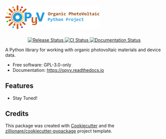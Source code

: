 # <a href="https://opyv.org" target="_blank"><img src="artwork/opyv_readme_header.png" width=300 alt="OPyV"> </a>


<p align="center">
<a href="https://pypi.python.org/pypi/opyv">
<img src="https://img.shields.io/pypi/v/opyv.svg" alt = "Release Status">
</a>
<a href="https://github.com/bluginbuhl/opyv/actions">
<img src="https://github.com/bluginbuhl/opyv/actions/workflows/main.yml/badge.svg?branch=release" alt="CI Status">
</a>
<a href="https://opyv.readthedocs.io/en/latest/?badge=latest">
<img src="https://readthedocs.org/projects/opyv/badge/?version=latest" alt="Documentation Status">
</a>
</p>


A Python library for working with organic photovoltaic materials and device data.


* Free software: GPL-3.0-only
* Documentation: <https://opyv.readthedocs.io>


## Features

* Stay Tuned!

## Credits

This package was created with [Cookiecutter](https://github.com/audreyr/cookiecutter) and the [zillionare/cookiecutter-pypackage](https://github.com/zillionare/cookiecutter-pypackage) project template.
